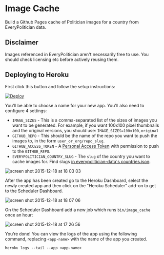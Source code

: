 # Image Cache

Build a Github Pages cache of Politician images for a country from EveryPolitician data.

## Disclaimer

Images referenced in EveryPolitician aren't necessarily free to use. You should check licensing etc before actively reusing them.

## Deploying to Heroku

First click this button and follow the setup instructions:

[![Deploy](https://www.herokucdn.com/deploy/button.svg)](https://heroku.com/deploy)

You'll be able to choose a name for your new app. You'll also need to configure 4 settings:

- `IMAGE_SIZES` - This is a comma-separated list of the sizes of
  images you want to be generated. For example, if you want
  100x100 pixel thumbnails and the original versions, you should
  use: `IMAGE_SIZES=100x100,original`
- `GITHUB_REPO` - This should be the name of the repo you want to push the images to, in the form `user_or_org/repo_slug`.
- `GITHUB_ACCESS_TOKEN` - A [Personal Access Token](https://github.com/settings/tokens) with permission to push to the `GITHUB_REPO`.
- `EVERYPOLITICIAN_COUNTRY_SLUG` - The `slug` of the country you want to cache images for. Find slugs [in everypolitician-data's countries.json](https://github.com/everypolitician/everypolitician-data/blob/master/countries.json).

![screen shot 2015-12-18 at 18 03 03](https://cloud.githubusercontent.com/assets/22996/11903508/ac08685e-a5b1-11e5-891e-9522ab1400c7.png)

After the app has been created go to the Heroku Dashboard, select the newly created app and then click on the "Heroku Scheduler" add-on to get to the Scheduler Dashboard.

![screen shot 2015-12-18 at 18 07 06](https://cloud.githubusercontent.com/assets/22996/11903578/306afb20-a5b2-11e5-84f9-a0e9dfd3bff2.png)

On the Scheduler Dashboard add a new job which runs `bin/image_cache` once an hour:

![screen shot 2015-12-18 at 17 26 56](https://cloud.githubusercontent.com/assets/22996/11902889/e574a080-a5ac-11e5-92b4-2f17fbb50c6c.png)

You’re done! You can view the logs of the app using the following command, replacing `<app-name>` with the name of the app you created.

    heroku logs --tail --app <app-name>
